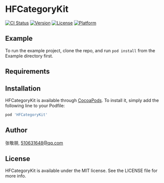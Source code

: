 # HFCategoryKit

[![CI Status](https://img.shields.io/travis/张敬朋/HFCategoryKit.svg?style=flat)](https://travis-ci.org/张敬朋/HFCategoryKit)
[![Version](https://img.shields.io/cocoapods/v/HFCategoryKit.svg?style=flat)](https://cocoapods.org/pods/HFCategoryKit)
[![License](https://img.shields.io/cocoapods/l/HFCategoryKit.svg?style=flat)](https://cocoapods.org/pods/HFCategoryKit)
[![Platform](https://img.shields.io/cocoapods/p/HFCategoryKit.svg?style=flat)](https://cocoapods.org/pods/HFCategoryKit)

## Example

To run the example project, clone the repo, and run `pod install` from the Example directory first.

## Requirements

## Installation

HFCategoryKit is available through [CocoaPods](https://cocoapods.org). To install
it, simply add the following line to your Podfile:

```ruby
pod 'HFCategoryKit'
```

## Author

张敬朋, 510631648@qq.com

## License

HFCategoryKit is available under the MIT license. See the LICENSE file for more info.
